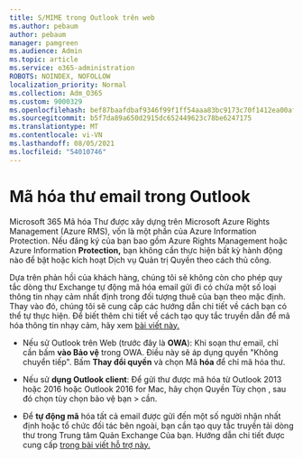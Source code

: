 ```yaml
---
title: S/MIME trong Outlook trên web
ms.author: pebaum
author: pebaum
manager: pamgreen
ms.audience: Admin
ms.topic: article
ms.service: o365-administration
ROBOTS: NOINDEX, NOFOLLOW
localization_priority: Normal
ms.collection: Adm_O365
ms.custom: 9000329
ms.openlocfilehash: bef87baafdbaf9346f99f1ff54aaa83bc9173c70f1412ea00afb717c15a8014c
ms.sourcegitcommit: b5f7da89a650d2915dc652449623c78be6247175
ms.translationtype: MT
ms.contentlocale: vi-VN
ms.lasthandoff: 08/05/2021
ms.locfileid: "54010746"
---
```

# <a name="encrypt-email-messages-in-outlook"></a>Mã hóa thư email trong Outlook

Microsoft 365 Mã hóa Thư được xây dựng trên Microsoft Azure Rights Management (Azure RMS), vốn là một phần của Azure Information Protection. Nếu đăng ký của bạn bao gồm Azure Rights Management hoặc Azure Information **Protection,** bạn không cần thực hiện bất kỳ hành động nào để bật hoặc kích hoạt Dịch vụ Quản trị Quyền theo cách thủ công.

Dựa trên phản hồi của khách hàng, chúng tôi sẽ không còn cho phép quy tắc dòng thư Exchange tự động mã hóa email gửi đi có chứa một số loại thông tin nhạy cảm nhất định trong đối tượng thuê của bạn theo mặc định. Thay vào đó, chúng tôi sẽ cung cấp các hướng dẫn chi tiết về cách bạn có thể tự thực hiện. Để biết thêm chi tiết về cách tạo quy tắc truyền dẫn để mã hóa thông tin nhạy cảm, hãy xem [bài viết này.](https://aka.ms/OmeEtr)

- Nếu sử Outlook trên Web (trước đây là **OWA**): Khi soạn thư email, chỉ cần bấm **vào Bảo vệ** trong OWA. Điều này sẽ áp dụng quyền "Không chuyển tiếp". Bấm **Thay đổi quyền** và chọn Mã **hóa** để chỉ mã hóa thư.

- Nếu sử **dụng Outlook client**: Để gửi thư được mã hóa từ Outlook 2013 hoặc 2016 hoặc Outlook 2016 for Mac, hãy chọn Quyền Tùy chọn , sau đó chọn tùy chọn bảo vệ bạn   >  cần.

- Để **tự động mã** hóa tất cả email được gửi đến một số người nhận nhất định hoặc tổ chức đối tác bên ngoài, bạn cần tạo quy tắc truyền tải dòng thư trong Trung tâm Quản Exchange Của bạn. Hướng dẫn chi tiết được cung cấp [trong bài viết hỗ trợ này.](https://docs.microsoft.com/microsoft-365/compliance/define-mail-flow-rules-to-encrypt-email#create-mail-flow-rules-to-encrypt-email-messages-with-the-new-ome-capabilities)

